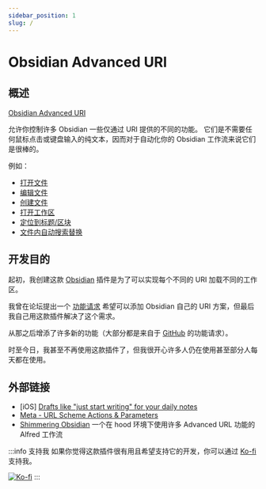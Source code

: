 ```yaml
---
sidebar_position: 1
slug: /
---
```


# Obsidian Advanced URI

## 概述

[Obsidian Advanced URI](https://github.com/Vinzent03/obsidian-advanced-uri)

允许你控制许多 Obsidian 一些仅通过 URI 提供的不同的功能。 它们是不需要任何鼠标点击或键盘输入的纯文本，因而对于自动化你的 Obsidian 工作流来说它们是很棒的。

例如：

- [打开文件](Actions/Navigation.md)
- [编辑文件](Actions/Writing.md)
- [创建文件](Actions/Writing.md)
- [打开工作区](Actions/Navigation.md)
- [定位到标题/区块](Actions/Navigation.md)
- [文件内自动搜索替换](Actions/Search.md)

## 开发目的

起初，我创建这款 [Obsidian](https://obsidian.md) 插件是为了可以实现每个不同的 URI 加载不同的工作区。

我曾在论坛提出一个 [功能请求](https://forum.obsidian.md/t/load-workspace-per-url-scheme/7120) 希望可以添加 Obsidian 自己的 URI 方案，但最后我自己用这款插件解决了这个需求。

从那之后增添了许多新的功能（大部分都是来自于 [GitHub](https://github.com/Vinzent03/obsidian-advanced-uri) 的功能请求）。

时至今日，我甚至不再使用这款插件了，但我很开心许多人仍在使用甚至部分人每天都在使用。

## 外部链接

- \[iOS] [Drafts like "just start writing" for your daily notes](https://forum.obsidian.md/t/journal-log-workflow-drafts-like-just-start-writing-for-your-daily-notes-ios/18382)
- [Meta - URL Scheme Actions & Parameters](https://forum.obsidian.md/t/meta-url-scheme-actions-parameters/7035)
- [Shimmering Obsidian](https://github.com/chrisgrieser/shimmering-obsidian) 一个在 hood 环境下使用许多 Advanced URL 功能的 Alfred 工作流

:::info 支持我
如果你觉得这款插件很有用且希望支持它的开发，你可以通过 [Ko-fi](https://Ko-fi.com/Vinzent) 支持我。

[![Ko-fi](https://ko-fi.com/img/githubbutton_sm.svg)](https://ko-fi.com/F1F195IQ5)
:::
